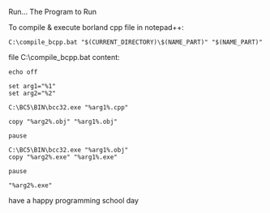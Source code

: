 Run...
The Program to Run

To compile & execute borland cpp file in notepad++:

```
C:\compile_bcpp.bat "$(CURRENT_DIRECTORY)\$(NAME_PART)" "$(NAME_PART)"
```

file C:\compile_bcpp.bat content:
```
echo off

set arg1="%1"
set arg2="%2"

C:\BC5\BIN\bcc32.exe "%arg1%.cpp"

copy "%arg2%.obj" "%arg1%.obj"

pause

C:\BC5\BIN\bcc32.exe "%arg1%.obj"
copy "%arg2%.exe" "%arg1%.exe"

pause

"%arg2%.exe"
```
have a happy programming school day
